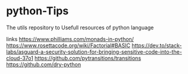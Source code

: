 # python-Tips
The utils repository to Usefull resources of python language

links
https://www.philliams.com/monads-in-python/
https://www.rosettacode.org/wiki/Factorial#BASIC
https://dev.to/stack-labs/asguard-a-security-solution-for-bringing-sensitive-code-into-the-cloud-37o1
https://github.com/pytransitions/transitions
https://github.com/dry-python
